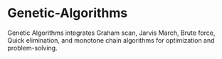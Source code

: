 # Genetic-Algorithms

Genetic Algorithms integrates Graham scan, Jarvis March, Brute force, Quick elimination, and monotone chain algorithms for optimization and problem-solving.
